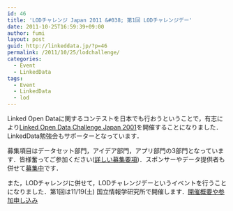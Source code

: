 ```yaml
---
id: 46
title: 'LODチャレンジ Japan 2011 &#038; 第1回 LODチャレンジデー'
date: 2011-10-25T16:59:39+09:00
author: fumi
layout: post
guid: http://linkeddata.jp/?p=46
permalink: /2011/10/25/lodchallenge/
categories:
  - Event
  - LinkedData
tags:
  - Event
  - LinkedData
  - lod
---
```


Linked Open Dataに関するコンテストを日本でも行おうということで，有志により[Linked Open Data Challenge Japan 2001](http://lod.sfc.keio.ac.jp/challenge2011/)を開催することになりました．LinkedData勉強会もサポーターとなっています．

募集項目はデータセット部門，アイデア部門，アプリ部門の3部門となっています．皆様奮ってご参加ください([詳しい募集要項](http://lod.sfc.keio.ac.jp/challenge2011/outline.html))．スポンサーやデータ提供者も併せて[募集中](http://lod.sfc.keio.ac.jp/challenge2011/sponsorrecruit.html)です．

また，LODチャレンジに併せて，LODチャレンジデーというイベントを行うことになりました．第1回は11/19(土) 国立情報学研究所で開催します．[開催概要や参加申し込み](http://kokucheese.com/event/index/20135/)
